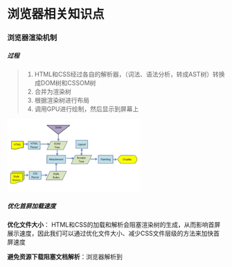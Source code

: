 # 浏览器相关知识点

### 浏览器渲染机制

##### 过程

> 1. HTML和CSS经过各自的解析器，（词法、语法分析，转成AST树）转换成DOM树和CSSOM树
> 2. 合并为渲染树
> 3. 根据渲染树进行布局
> 4. 调用GPU进行绘制，然后显示到屏幕上

<img src="./pic/broswer-1.png" alt="render processing" style="zoom:30%;" />

##### 优化首屏加载速度

**优化文件大小**： HTML和CSS的加载和解析会阻塞渲染树的生成，从而影响首屏展示速度，因此我们可以通过优化文件大小、减少CSS文件层级的方法来加快首屏速度



**避免资源下载阻塞文档解析**：浏览器解析到<script>标签时，会阻塞文档解析，直到脚本执行完成，因此我们通常把<script>标签放在底部，或者加上`defer、async`来进行异步下载

##### 回流（重排）的概念

当元素的尺寸或者位置发生变化时，需要重新计算渲染树，也就是回流

触发回流的因素：

* DOM元素的几何属性： width / height / padding / margin / border
* DOM元素的移动或者增加
* 读写 offset / scroll / client 等属性时
* 调用`window.getComputedStyle`



##### 重绘的概念

DOM样式发生变化而没影响DOM的几何属性时，会触发重绘，而不会触发回流。重绘由于DOM位置信息不需要更新，省去了布局过程，因而性能上优于回流



##### GPU加速

使用transform opacity filters等属性时，GPU可以直接完成处理，这些处理不会导致回流和重绘。不过有个缺点就是GPU渲染等字体会模糊，过多的GPU处理有内存问题。



##### 优化： 减少回流、重绘

* 使用class 替代style，减少style的使用
* resize、scroll操作时，使用防抖和节流处理，这两者会直接导致回流
* 使用visibility替代display: none，前者只会触发重绘，后者会触发回流
* 批量修改元素时，可以使元素先脱离文档流，修改后再放入。
* 复杂动画效果，使用绝对定位，脱离文档流。复杂的动画会频繁触发回流/重绘，脱离文档流后可以避免这个问题。